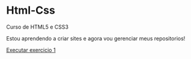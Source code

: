 # Html-Css
 Curso de HTML5 e CSS3

Estou aprendendo a criar sites e agora vou gerenciar meus repositorios!

<a href="https://eduardorodrigues123.github.io/html-css/exercicios/exercicio1/index.html">Executar exercicio 1</a>
